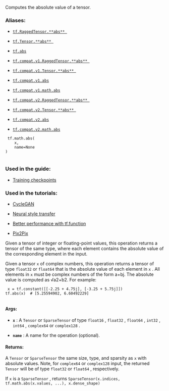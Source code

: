 

Computes the absolute value of a tensor.



### Aliases:

- [ `tf.RaggedTensor.**abs** ` ](/api_docs/python/tf/RaggedTensor#__abs__)

- [ `tf.Tensor.**abs** ` ](/api_docs/python/tf/Tensor#__abs__)

- [ `tf.abs` ](/api_docs/python/tf/math/abs)

- [ `tf.compat.v1.RaggedTensor.**abs** ` ](/api_docs/python/tf/RaggedTensor#__abs__)

- [ `tf.compat.v1.Tensor.**abs** ` ](/api_docs/python/tf/Tensor#__abs__)

- [ `tf.compat.v1.abs` ](/api_docs/python/tf/math/abs)

- [ `tf.compat.v1.math.abs` ](/api_docs/python/tf/math/abs)

- [ `tf.compat.v2.RaggedTensor.**abs** ` ](/api_docs/python/tf/RaggedTensor#__abs__)

- [ `tf.compat.v2.Tensor.**abs** ` ](/api_docs/python/tf/Tensor#__abs__)

- [ `tf.compat.v2.abs` ](/api_docs/python/tf/math/abs)

- [ `tf.compat.v2.math.abs` ](/api_docs/python/tf/math/abs)



```
 tf.math.abs(
    x,
    name=None
)
 
```



### Used in the guide:

- [Training checkpoints](https://tensorflow.google.cn/guide/checkpoint)



### Used in the tutorials:

- [CycleGAN](https://tensorflow.google.cn/tutorials/generative/cyclegan)

- [Neural style transfer](https://tensorflow.google.cn/tutorials/generative/style_transfer)

- [Better performance with tf.function](https://tensorflow.google.cn/tutorials/customization/performance)

- [Pix2Pix](https://tensorflow.google.cn/tutorials/generative/pix2pix)

Given a tensor of integer or floating-point values, this operation returns a
tensor of the same type, where each element contains the absolute value of the
corresponding element in the input.

Given a tensor  `x`  of complex numbers, this operation returns a tensor of type
 `float32`  or  `float64`  that is the absolute value of each element in  `x` . All
elements in  `x`  must be complex numbers of the form a+bj. The
absolute value is computed as √a2+b2.  For example:



```
 x = tf.constant([[-2.25 + 4.75j], [-3.25 + 5.75j]])
tf.abs(x)  # [5.25594902, 6.60492229]
 
```



#### Args:

- **`x`** : A  `Tensor`  or  `SparseTensor`  of type  `float16` ,  `float32` ,  `float64` ,
 `int32` ,  `int64` ,  `complex64`  or  `complex128` .

- **`name`** : A name for the operation (optional).



#### Returns:
A  `Tensor`  or  `SparseTensor`  the same size, type, and sparsity as  `x`  with
  absolute values.
Note, for  `complex64`  or  `complex128`  input, the returned  `Tensor`  will be
  of type  `float32`  or  `float64` , respectively.

If  `x`  is a  `SparseTensor` , returns
 `SparseTensor(x.indices, tf.math.abs(x.values, ...), x.dense_shape)` 

